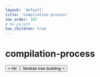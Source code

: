 ```yaml
---
layout: 'default'
title: 'Compilation process'
nav_order: 103
# No parent
has_children: true
---
```


# compilation-process
<button class="btn btn-outline" href="/compilation-process/hir.md">< Hir</button>
<button class="btn btn-outline" href="/compilation-process/module-tree-building.md">Module tree building ></button>
